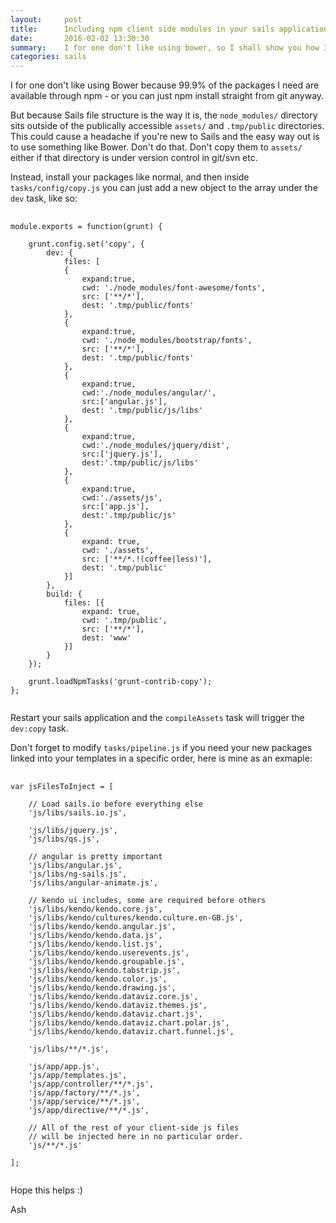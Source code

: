 ```yaml
---
layout:     post
title:      Including npm client side modules in your sails application
date:       2016-02-02 13:30:30
summary:    I for one don't like using bower, so I shall show you how I feel is the best way to including packages from npm into your assets directory in sailsjs
categories: sails
---
```


I for one don't like using Bower because 99.9% of the packages I need are available through npm - or you can just npm install straight from git anyway.

But because Sails file structure is the way it is, the `node_modules/` directory sits outside of the publically accessible `assets/` and `.tmp/public` directories. This could cause a headache if you're new to Sails and the easy way out is to use something like Bower. Don't do that. Don't copy them to `assets/` either if that directory is under version control in git/svn etc.

Instead, install your packages like normal, and then inside `tasks/config/copy.js` you can just add a new object to the array under the `dev` task, like so:

<pre>
	<code class="javascript">
module.exports = function(grunt) {

	grunt.config.set('copy', {
		dev: {
			files: [
            {
                expand:true,
                cwd: './node_modules/font-awesome/fonts',
                src: ['**/*'],
                dest: '.tmp/public/fonts'
            },
            {
                expand:true,
                cwd: './node_modules/bootstrap/fonts',
                src: ['**/*'],
                dest: '.tmp/public/fonts'
            },
			{
				expand:true,
				cwd:'./node_modules/angular/',
				src:['angular.js'],
				dest: '.tmp/public/js/libs'
			},
            {
                expand:true,
                cwd:'./node_modules/jquery/dist',
                src:['jquery.js'],
                dest:'.tmp/public/js/libs'
            },
            {
                expand:true,
                cwd:'./assets/js',
                src:['app.js'],
                dest:'.tmp/public/js'
            },
			{
				expand: true,
				cwd: './assets',
				src: ['**/*.!(coffee|less)'],
				dest: '.tmp/public'
			}]
		},
		build: {
			files: [{
				expand: true,
				cwd: '.tmp/public',
				src: ['**/*'],
				dest: 'www'
			}]
		}
	});

	grunt.loadNpmTasks('grunt-contrib-copy');
};
	</code>
</pre>


Restart your sails application and the `compileAssets` task will trigger the `dev:copy` task.

Don't forget to modify `tasks/pipeline.js` if you need your new packages linked into your templates in a specific order, here is mine as an exmaple:

<pre>
	<code class="javascript">
var jsFilesToInject = [

    // Load sails.io before everything else
    'js/libs/sails.io.js',

    'js/libs/jquery.js',
    'js/libs/qs.js',

    // angular is pretty important
    'js/libs/angular.js',
    'js/libs/ng-sails.js',
    'js/libs/angular-animate.js',

    // kendo ui includes, some are required before others
    'js/libs/kendo/kendo.core.js',
    'js/libs/kendo/cultures/kendo.culture.en-GB.js',
    'js/libs/kendo/kendo.angular.js',
    'js/libs/kendo/kendo.data.js',
    'js/libs/kendo/kendo.list.js',
    'js/libs/kendo/kendo.userevents.js',
    'js/libs/kendo/kendo.groupable.js',
    'js/libs/kendo/kendo.tabstrip.js',
    'js/libs/kendo/kendo.color.js',
    'js/libs/kendo/kendo.drawing.js',
    'js/libs/kendo/kendo.dataviz.core.js',
    'js/libs/kendo/kendo.dataviz.themes.js',
    'js/libs/kendo/kendo.dataviz.chart.js',
    'js/libs/kendo/kendo.dataviz.chart.polar.js',
    'js/libs/kendo/kendo.dataviz.chart.funnel.js',

    'js/libs/**/*.js',

    'js/app/app.js',
    'js/app/templates.js',
    'js/app/controller/**/*.js',
    'js/app/factory/**/*.js',
    'js/app/service/**/*.js',
    'js/app/directive/**/*.js',

    // All of the rest of your client-side js files
    // will be injected here in no particular order.
    'js/**/*.js'

];
	</code>
</pre>


Hope this helps :)

Ash
